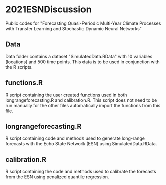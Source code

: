 # 2021ESNDiscussion
Public codes for "Forecasting Quasi-Periodic Multi-Year Climate Processes with Transfer Learning and Stochastic Dynamic Neural Networks"

## Data
Data folder contains a dataset "SimulatedData.RData" with 10 variables (locations) and 500 time points. This data is to be used in conjunction with the R scripts.

## functions.R
R script containing the user created functions used in both longrangeforecasting.R and calibration.R. This script does not need to be run manually for the other files automatically import the functions from this file.

## longrangeforecasting.R
R script containing code and methods used to generate long-range forecasts with the Echo State Network (ESN) using SimulatedData.RData.

## calibration.R
R script containing the code and methods used to calibrate the forecasts from the ESN using penalized quantile regression. 
